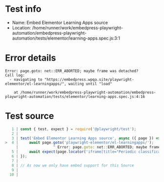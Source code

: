 # Test info

- Name: Embed Elementor Learning Apps source
- Location: /home/runner/work/embedpress-playwright-automation/embedpress-playwright-automation/tests/elementor/learning-apps.spec.js:3:1

# Error details

```
Error: page.goto: net::ERR_ABORTED; maybe frame was detached?
Call log:
  - navigating to "https://embedpress.wpqa.site/playwright-elementor/el-learningapps/", waiting until "load"

    at /home/runner/work/embedpress-playwright-automation/embedpress-playwright-automation/tests/elementor/learning-apps.spec.js:4:16
```

# Test source

```ts
   1 | const { test, expect } = require('@playwright/test');
   2 |
   3 | test('Embed Elementor Learning Apps source', async ({ page }) => {
>  4 |     await page.goto('playwright-elementor/el-learningapps/');
     |                ^ Error: page.goto: net::ERR_ABORTED; maybe frame was detached?
   5 |     await expect(page.locator('iframe[title="Periodic classification"]').contentFrame().locator('#frame').contentFrame().getByRole('link', { name: 'Show app in fullscreen' })).toBeVisible();
   6 | });
   7 |
   8 | // As now we only have embed support for this Source
   9 |
  10 |
```